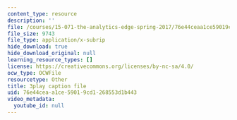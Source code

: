 ```yaml
---
content_type: resource
description: ''
file: /courses/15-071-the-analytics-edge-spring-2017/76e44ceaa1ce59019cd1268553d1b443_E_KUHMuoPLE.vtt
file_size: 9743
file_type: application/x-subrip
hide_download: true
hide_download_original: null
learning_resource_types: []
license: https://creativecommons.org/licenses/by-nc-sa/4.0/
ocw_type: OCWFile
resourcetype: Other
title: 3play caption file
uid: 76e44cea-a1ce-5901-9cd1-268553d1b443
video_metadata:
  youtube_id: null
---
```

